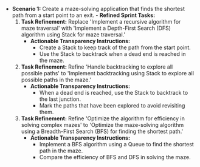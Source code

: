 - **Scenario 1:** Create a maze-solving application that finds the shortest path from a start point to an exit.
	   - **Refined Sprint Tasks:**
    1. **Task Refinement:** Replace 'Implement a recursive algorithm for maze traversal' with 'Implement a Depth-First Search (DFS) algorithm using Stack for maze traversal.'
        - **Actionable Transparency Instructions:**
            - Create a Stack to keep track of the path from the start point.
            - Use the Stack to backtrack when a dead end is reached in the maze.
    2. **Task Refinement:** Refine 'Handle backtracking to explore all possible paths' to 'Implement backtracking using Stack to explore all possible paths in the maze.'
        - **Actionable Transparency Instructions:**
            - When a dead end is reached, use the Stack to backtrack to the last junction.
            - Mark the paths that have been explored to avoid revisiting them.
    3. **Task Refinement:** Refine 'Optimize the algorithm for efficiency in solving complex mazes' to 'Optimize the maze-solving algorithm using a Breadth-First Search (BFS) for finding the shortest path.'
        - **Actionable Transparency Instructions:**
            - Implement a BFS algorithm using a Queue to find the shortest path in the maze.
            - Compare the efficiency of BFS and DFS in solving the maze.